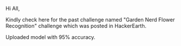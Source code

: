 Hi All,

Kindly check here for the past challenge named "Garden Nerd Flower Recognition" challenge which was posted in HackerEarth.

Uploaded model with 95% accuracy.
